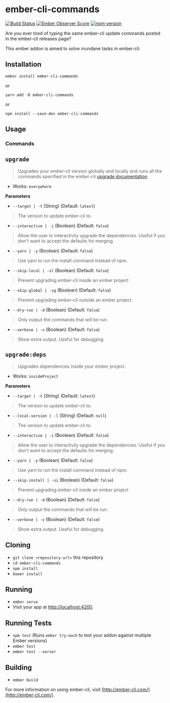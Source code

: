 # ember-cli-commands

[![Build Status](https://travis-ci.org/seawatts/ember-cli-commands.svg?branch=master)](https://travis-ci.org/seawatts/ember-cli-commands)
[![Ember Observer Score](https://emberobserver.com/badges/ember-cli-commands.svg)](https://emberobserver.com/addons/ember-cli-commands)
[![npm version](https://badge.fury.io/js/ember-cli-commands.svg)](https://badge.fury.io/js/ember-cli-commands)

Are you ever tired of typing the same ember-cli update commands posted in the ember-cli releases page?

This ember addon is aimed to solve mundane tasks in ember-cli.

## Installation

`ember install ember-cli-commands`

or

`yarn add -D ember-cli-commands`

or

`npm install --save-dev ember-cli-commands`

## Usage

### Commands

`upgrade`
--------

> Upgrades your ember-cli version globally and locally and runs all the commands specified in the ember-cli [upgrade documentation](https://ember-cli.com/user-guide/#upgrading)

* Works: `everywhere`

**Parameters**

* `--target | -t` (String) (Default: `latest`)
> The version to update ember-cli to.

* `--interactive | -i` (Boolean) (Default: `false`)
> Allow the user to interactivily upgrade the dependencies. Useful if you don't want to accept the defaults for merging.

* `--yarn | -y` (Boolean) (Default: `false`)
> Use yarn to run the install command instead of npm.

* `--skip-local | -sl` (Boolean) (Default: `false`)
> Prevent upgrading ember-cli inside an ember project

* `--skip-global | -sg` (Boolean) (Default: `false`)
> Prevent upgrading ember-cli outside an ember project.

* `--dry-run | -d` (Boolean) (Default: `false`)
> Only output the commands that will be run.

* `--verbose | -v` (Boolean) (Default: `false`)
> Show extra output. Useful for debugging.

`upgrade:deps`
--------

> Upgrades dependencies inside your ember project.

* Works: `insideProject`

**Parameters**

* `--target | -t` (String) (Default: `latest`)
> The version to update ember-cli to.

* `--local-version | -l` (String) (Default: `null`)
> The version to update ember-cli to.

* `--interactive | -i` (Boolean) (Default: `false`)
> Allow the user to interactivily upgrade the dependencies. Useful if you don't want to accept the defaults for merging.

* `--yarn | -y` (Boolean) (Default: `false`)
> Use yarn to run the install command instead of npm.

* `--skip-install | -si` (Boolean) (Default: `false`)
> Prevent upgrading ember-cli inside an ember project

* `--dry-run | -d` (Boolean) (Default: `false`)
> Only output the commands that will be run.

* `--verbose | -v` (Boolean) (Default: `false`)
> Show extra output. Useful for debugging.

## Cloning

* `git clone <repository-url>` this repository
* `cd ember-cli-commands`
* `npm install`
* `bower install`

## Running

* `ember serve`
* Visit your app at [http://localhost:4200](http://localhost:4200).

## Running Tests

* `npm test` (Runs `ember try:each` to test your addon against multiple Ember versions)
* `ember test`
* `ember test --server`

## Building

* `ember build`

For more information on using ember-cli, visit [http://ember-cli.com/](http://ember-cli.com/).

